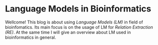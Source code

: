 # Language Models in Bioinformatics

Wellcome! This blog is about using *Language Models (LM)* in field of bioinfomatics. Its main focus is on the usage of LM for *Relation Extraction (RE)*. At the same time I will give an overview about LM used in bioinformatics in general.
